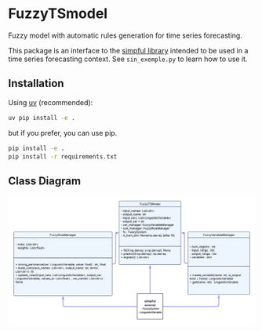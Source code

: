 # FuzzyTSmodel

Fuzzy model with automatic rules generation for time series forecasting.

This package is an interface to the [simpful library](https://github.com/aresio/simpful/tree/master) intended to be used in a time series forecasting context.
See `sin_exemple.py` to learn how to use it.

## Installation
Using [uv](https://github.com/astral-sh/uv) (recommended):
```bash
uv pip install -e .
```

but if you prefer, you can use pip.
```bash
pip install -e .
pip install -r requirements.txt
```

## Class Diagram

![FuzzyTSmodel Class UML](images/UML%20class.png "FuzzyTSmodel class UML")
